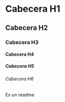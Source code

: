 # Cabecera H1
## Cabecera H2
### Cabecera H3
#### Cabecera H4
##### Cabecera H5
###### Cabecera H6

Es un readme